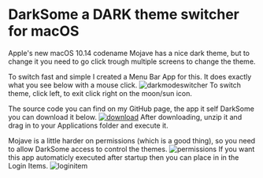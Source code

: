 # DarkSome a DARK theme switcher for macOS

Apple's new macOS 10.14 codename Mojave has a nice dark theme, but to change it you need to go click trough multiple screens to change the theme.

To switch fast and simple I created a Menu Bar App for this. It does exactly what you see below with a mouse click.
![darkmodeswitcher](https://blog.kruyt.org/content/images/2018/09/darkmodeswitcher.gif)
To switch theme, click left, to exit click right on the moon/sun icon.

The source code you can find on my GitHub page, the app it self DarkSome you can download it below.
[![download](https://blog.kruyt.org/content/images/2018/09/download.png)](/content/images/darksome.zip)
After downloading, unzip it and drag in to your Applications folder and execute it. 

Mojave is a little harder on permissions (which is a good thing), so you need to allow DarkSome access to control the themes.
![permissions](https://blog.kruyt.org/content/images/2018/09/permissions-1.png)
If you want this app automaticly executed after startup then you can place in in the Login Items.
![loginitem](https://blog.kruyt.org/content/images/2018/09/loginitem-1.png)
